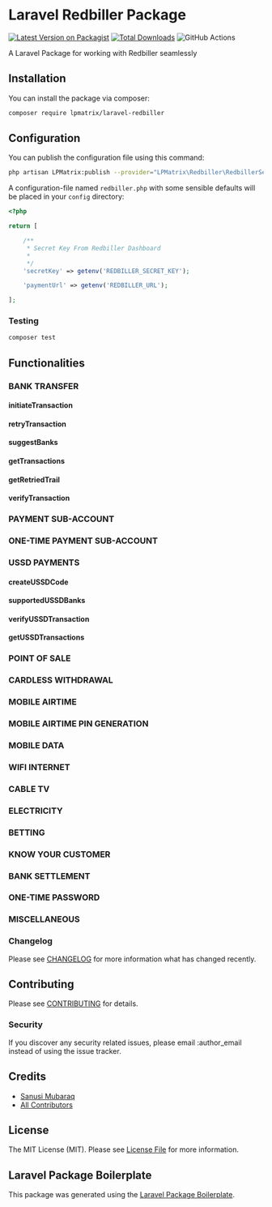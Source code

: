 # Laravel Redbiller Package

[![Latest Version on Packagist](https://img.shields.io/packagist/v/LPMatrix/laravel-redbiller.svg?style=flat-square)](https://packagist.org/packages/LPMatrix/laravel-redbiller)
[![Total Downloads](https://img.shields.io/packagist/dt/LPMatrix/laravel-redbiller.svg?style=flat-square)](https://packagist.org/packages/LPMatrix/laravel-redbiller)
![GitHub Actions](https://github.com/LPMatrix/laravel-redbiller/actions/workflows/main.yml/badge.svg)

A Laravel Package for working with Redbiller seamlessly

## Installation

You can install the package via composer:

```bash
composer require lpmatrix/laravel-redbiller
```

## Configuration

You can publish the configuration file using this command:

```bash
php artisan LPMatrix:publish --provider="LPMatrix\Redbiller\RedbillerServiceProvider"
```

A configuration-file named `redbiller.php` with some sensible defaults will be placed in your `config` directory:

```php
<?php

return [

    /**
     * Secret Key From Redbiller Dashboard
     *
     */
    'secretKey' => getenv('REDBILLER_SECRET_KEY');

    'paymentUrl' => getenv('REDBILLER_URL');

];
```

### Testing

```bash
composer test
```

## Functionalities

### BANK TRANSFER
#### initiateTransaction
#### retryTransaction
#### suggestBanks
#### getTransactions
#### getRetriedTrail
#### verifyTransaction

### PAYMENT SUB-ACCOUNT
### ONE-TIME PAYMENT SUB-ACCOUNT
### USSD PAYMENTS
#### createUSSDCode
#### supportedUSSDBanks
#### verifyUSSDTransaction
#### getUSSDTransactions

### POINT OF SALE
### CARDLESS WITHDRAWAL
### MOBILE AIRTIME
### MOBILE AIRTIME PIN GENERATION
### MOBILE DATA
### WIFI INTERNET
### CABLE TV
### ELECTRICITY
### BETTING
### KNOW YOUR CUSTOMER
### BANK SETTLEMENT
### ONE-TIME PASSWORD
### MISCELLANEOUS

### Changelog

Please see [CHANGELOG](CHANGELOG.md) for more information what has changed recently.

## Contributing

Please see [CONTRIBUTING](CONTRIBUTING.md) for details.

### Security

If you discover any security related issues, please email :author_email instead of using the issue tracker.

## Credits

-   [Sanusi Mubaraq](https://github.com/LPMatrix)
-   [All Contributors](../../contributors)

## License

The MIT License (MIT). Please see [License File](LICENSE.md) for more information.

## Laravel Package Boilerplate

This package was generated using the [Laravel Package Boilerplate](https://laravelpackageboilerplate.com).
